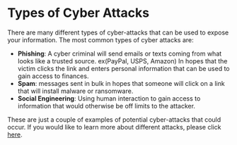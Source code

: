 # Types of Cyber Attacks 

There are many different types of cyber-attacks that can be used to expose your information. The most common types of cyber attacks are: 

- **Phishing**: A cyber criminal will send emails or texts coming from what looks like a trusted source. ex(PayPal, USPS, Amazon) In hopes that the victim clicks the link and enters personal information that can be used to gain access to finances.
- **Spam**: messages sent in bulk in hopes that someone will click on a link that will install malware or ransomware.
- **Social Engineering**: Using human interaction to gain access to information that would otherwise be off limits to the attacker.

These are just a couple of examples of potential cyber-attacks that could occur. If you would like to learn more about different attacks, please click [here](https://www.cisco.com/c/en/us/products/security/common-cyberattacks.html#~how-cyber-attacks-work). 

